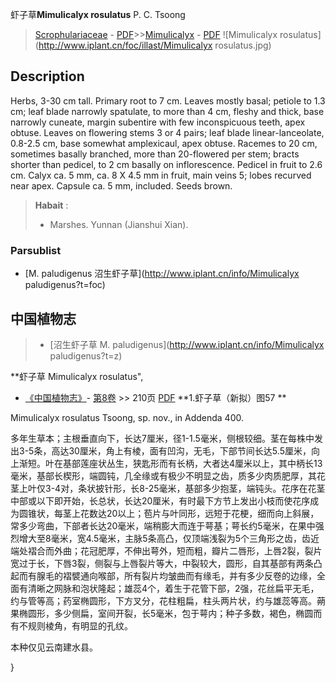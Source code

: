 虾子草**Mimulicalyx rosulatus** P. C. Tsoong

> [Scrophulariaceae](http://www.iplant.cn/info/Scrophulariaceae?t=foc) - [PDF](http://www.iplant.cn/foc/pdf/Scrophulariaceae.pdf)>>[Mimulicalyx](http://www.iplant.cn/info/Mimulicalyx?t=foc) - [PDF](http://www.iplant.cn/foc/pdf/Mimulicalyx.pdf)
![Mimulicalyx rosulatus](http://www.iplant.cn/foc/illast/Mimulicalyx rosulatus.jpg)

## Description

Herbs, 3-30 cm tall. Primary root to 7 cm. Leaves mostly basal; petiole to 1.3 cm; leaf blade narrowly spatulate, to more than 4 cm, fleshy and thick, base narrowly cuneate, margin subentire with few inconspicuous teeth, apex obtuse. Leaves on flowering stems 3 or 4 pairs; leaf blade linear-lanceolate, 0.8-2.5 cm, base somewhat amplexicaul, apex obtuse. Racemes to 20 cm, sometimes basally branched, more than 20-flowered per stem; bracts shorter than pedicel, to 2 cm basally on inflorescence. Pedicel in fruit to 2.6 cm. Calyx ca. 5 mm, ca. 8 X 4.5 mm in fruit, main veins 5; lobes recurved near apex. Capsule ca. 5 mm, included. Seeds brown.

> **Habait** : 
>* Marshes. Yunnan (Jianshui Xian).

### Parsublist

* [M.  paludigenus  沼生虾子草](http://www.iplant.cn/info/Mimulicalyx paludigenus?t=foc)

## 中国植物志

> * [沼生虾子草  M.  paludigenus](http://www.iplant.cn/info/Mimulicalyx paludigenus?t=z)

**虾子草 Mimulicalyx rosulatus",

* [《中国植物志》](http://www.iplant.cn/frps)- [第8卷](http://www.iplant.cn/frps/vol/8) >> 210页 [PDF](http://www.iplant.cn/frps/pdf/67(2)/210.pdf)
**1.虾子草（新拟）图57 **

Mimulicalyx rosulatus Tsoong, sp. nov., in Addenda 400. 

多年生草本；主根垂直向下，长达7厘米，径1-1.5毫米，侧根较细。茎在每株中发出3-5条，高达30厘米，角上有棱，面有凹沟，无毛，下部节间长达5.5厘米，向上渐短。叶在基部莲座状丛生，狭匙形而有长柄，大者达4厘米以上，其中柄长13毫米，基部长楔形，端圆钝，几全缘或有极少不明显之齿，质多少肉质肥厚，其花茎上叶仅3-4对，条状披针形，长8-25毫米，基部多少抱茎，端钝头。花序在花茎中部或以下即开始，长总状，长达20厘米，有时最下方节上发出小枝而使花序成为圆锥状，每茎上花数达20以上；苞片与叶同形，远短于花梗，细而向上斜展，常多少弯曲，下部者长达20毫米，端稍膨大而连于萼基；萼长约5毫米，在果中强烈增大至8毫米，宽4.5毫米，主脉5条高凸，仅顶端浅裂为5个三角形之齿，齿近端处褶合而外曲；花冠肥厚，不伸出萼外，短而粗，瓣片二唇形，上唇2裂，裂片宽过于长，下唇3裂，侧裂与上唇裂片等大，中裂较大，圆形，自其基部有两条凸起而有腺毛的褶襞通向喉部，所有裂片均皱曲而有缘毛，并有多少反卷的边缘，全面有清晰之网脉和泡状隆起；雄蕊4个，着生于花管下部，2强，花丝扁平无毛，约与管等高；药室椭圆形，下方叉分，花柱粗扁，柱头两片状，约与雄蕊等高。蒴果椭圆形，多少侧扁，室间开裂，长5毫米，包于萼内；种子多数，褐色，椭圆而有不规则棱角，有明显的孔纹。 

本种仅见云南建水县。

}